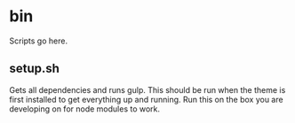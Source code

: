 # bin

Scripts go here.

## setup.sh

Gets all dependencies and runs gulp. This should be run when the theme is first installed to get everything up and running. Run this on the box you are developing on for node modules to work.
